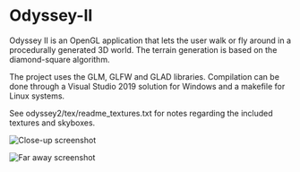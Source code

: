 # Odyssey-II
Odyssey II is an OpenGL application that lets the user walk or fly around in a procedurally generated 3D world. The terrain generation is based on the diamond-square algorithm.

The project uses the GLM, GLFW and GLAD libraries. Compilation can be done through a Visual Studio 2019 solution for Windows and a makefile for Linux systems.

See odyssey2/tex/readme_textures.txt for notes regarding the included textures and skyboxes.

![Close-up screenshot](../screenshots/near.jpg?raw=true)

![Far away screenshot](../screenshots/far.jpg?raw=true)
